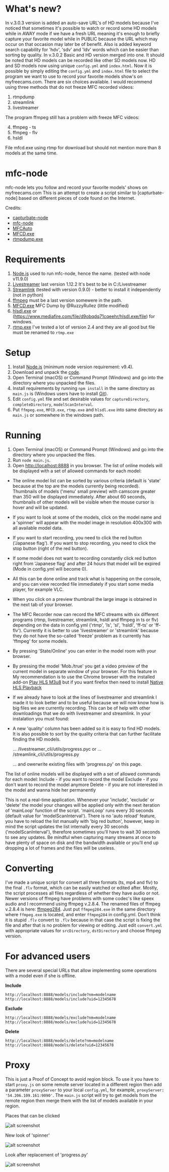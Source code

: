 What's new?
==========
In v.3.0.3 version is added an auto-save URL's of HD models because I've noticed that sometimes it's possible to watch or record some HD models while in AWAY mode if we have a fresh URL meaning it's enough to briefly capture your favorite model while in PUBLIC because the URL which may occur on that occasion may later be of benefit. Also is added keyword search capability for 'hdv', 'sdv' and 'ldv' words which can be easier than sorting by quality.
In v.3.0.2 Basic and HD version merged into one. It should be noted that HD models can be recorded like other SD models now. HD and SD models now using unique `config.yml` and `index.html`.
Now it is possible by simply editing the `config.yml` and `index.html` file to select the program we want to use to record your favorite models show's on myfreecams.com.
There are six choices available. I would recommend using three methods that do not freeze MFC recorded videos:

1. rtmpdump
2. streamlink
3. livestreamer

The program ffmpeg still has a problem with freeze MFC videos:

4. ffmpeg - ts
5. ffmpeg - flv
6. hsldl

File mfcd.exe using rtmp for download but should not mention more than 8 models at the same time.

mfc-node
========
mfc-node lets you follow and record your favorite models' shows on myfreecams.com
This is an attempt to create a script similar to [capturbate-node] based on different pieces of code found on the Internet.

Credits:
* [capturbate-node](https://github.com/SN4T14/capturebate-node)
* [mfc-node](https://github.com/sstativa/mfc-node)
* [MFCAuto](https://github.com/ZombieAlex/MFCAuto)
* [MFCD.exe](https://github.com/ruzzy/)
* [rtmpdump.exe](https://github.com/K-S-V/Scripts/releases)

Requirements
============
1. [Node.js](https://nodejs.org/download/release/) used to run mfc-node, hence the name. (tested with node v11.9.0)
2. [Livestreamer](https://github.com/chrippa/livestreamer/releases) last version 1.12.2 It's best to be in C:/Livestreamer
3. [Streamlink](https://github.com/streamlink/streamlink) (tested with version 0.9.0) - better to install it independently (not in python)
4. [ffmpeg](https://ffmpeg.zeranoe.com/builds/) must be a last version somewere in the path.
5. [MFCD.exe](http://www.mediafire.com/file/aim84bicrsbbvci/MFCD.rar) MFC Dump by @RuzzyRullez (little modified)
6. [hlsdl.exe](https://github.com/samsamsam-iptvplayer/hlsdl) or (https://www.mediafire.com/file/d9obqdq71cqeehr/hlsdl.exe/file) for windows.
7. [rtmp.exe](http://www.mediafire.com/file/2rpqt3dl3ed8k9z/rtmpdump2.4patch.rar/file) I've tested a lot of version 2.4 and they are all good but file must be renamed to `rtmp.exe`

Setup
=====
1. Install [Node.js](https://nodejs.org/download/) (minimum node version requirement: v9.4).
2. Download and unpack the [code](https://codeload.github.com/horacio9a/mfc-node/zip/v2).
3. Open Terminal (macOS) or Command Prompt (Windows) and go into the directory where you unpacked the files.
4. Install requirements by running `npm install` in the same directory as `main.js` is (Windows users have to install [Git](https://git-scm.com/download/win)).
5. Edit `config.yml` file and set desirable values for `captureDirectory`, `completeDirectory`, `modelScanInterval`.
6. Put `ffmpeg.exe`, `MFCD.exe`, `rtmp.exe` and `hlsdl.exe` into same directory as `main.js` or somewhere in the windows path.

Running
=======
1. Open Terminal (macOS) or Command Prompt (Windows) and go into the directory where you unpacked the files.
2. Run `node main.js`.
3. Open [http://localhost:8888](http://localhost:8888) in you browser. The list of online models will be displayed with a set of allowed commands for each model:

- The online model list can be sorted by various criteria (default is 'state' because at the top are the models currently being recorded). Thumbnails of models ('menu' small preview) with camscore greater than 350 will be displayed immediately. After about 60 seconds, thumbnails of other models will be visible when the mouse cursor is hover and will be updated.
- If you want to look at some of the models, click on the model name and a 'spinner' will appear with the model image in resolution 400x300 with all available model data.
- If you want to start recording, you need to click the red button ('Japanese flag'). If you want to stop recording, you need to click the stop button (right of the red button).
- If some model does not want to recording constantly click red button right from 'Japanese flag' and after 24 hours that model will be expired (Mode in config.yml will become 0).
- All this can be done online and track what is happening on the console, and you can view recorded file immediately if you start some media player, for example VLC.
- When you click on a preview thumbnail the large image is obtained in the next tab of your browser.
- The MFC Recorder now can record the MFC streams with six different programs (rtmp, livestreamer, streamlink, hsldl and ffmpeg in ts or flv) depending on the data in config.yml ('rtmp', 'ls', 'sl', 'hsldl', 'ff-ts' or 'ff-flv'). Currently it is better to use 'livestreamer' or 'streamlink' because they do not have the so-called 'freeze' problem as it currently has 'ffmpeg' for some models.
- By pressing 'State/Online' you can enter in the model room with your browser.
- By pressing the model 'Mob./true' you get a video preview of the current model in separate window of your browser. For this feature in My recommendation is to use the Chrome browser with the installed add-on [Play HLS M3u8](https://chrome.google.com/webstore/detail/play-hls-m3u8/ckblfoghkjhaclegefojbgllenffajdc/related) but if you want firefox then need to install [Native HLS Playback](https://addons.mozilla.org/en-US/firefox/addon/native_hls_playback/)
- If we already have to look at the lines of livestreamer and streamlink I made it to look better and to be useful because we will now know how is big files we are currently recording. This can be of help with other downloadings that we do with livestreamer and streamlink. In your instalation you must found:
- A new 'quality' column has been added so it is easy to find HD models. It is also possible to sort by the quality criteria that can further facilitate finding the HD models.

   ... /livestreamer_cli/utils/progress.pyc
   or
   ... /streamlink_cli/utils/progress.py

   ... and owerwrite existing files with 'progress.py' on this page.

The list of online models will be displayed with a set of allowed commands for each model:
	Include - if you want to record the model
	Exclude - if you don't want to record the model anymore
	Delete - if you are not interested in the model and wanna hide her permanently

This is not a real-time application. Whenever your 'include', 'exclude' or 'delete' the model your changes will be applied only with the next iteration of 'mainLoop' function of the script. 'mainLoop' runs every 30 seconds (default value for 'modelScanInterval').
There is no 'auto reload' feature, you have to reload the list manually with 'big red button', however, keep in mind the script updates the list internally every 30 seconds ('modelScanInterval'), therefore sometimes you'll have to wait 30 seconds to see any updates.
Be mindful when capturing many streams at once to have plenty of space on disk and the bandwidth available or you’ll end up dropping a lot of frames and the files will be useless.

Converting
===========
I've made a unique script for convert all three formats (ts, mp4 and flv) to the final `.flv` format, which can be easily watched or edited after. Mostly, the script processes all files regardless of whether they have audio or not. Newer versions of ffmpeg have problems with some codec's like speex audio and I recommend using ffmpeg v.2.8.4. The renamed files of ffmpeg v.2.8.4 is here: [ffmpeg284](https://www.mediafire.com/file/o9wifql28cx2qqh/ffmpeg-2.8.4-win32.rar/file). Just put `ffmpeg284.exe` in the same directory where `ffmpeg.exe` is located, and enter `ffmpeg284` in config.yml. Don't think it is stupid `.flv` convert to `.flv` because in that case the script is fixing the file and after that is no problem for viewing or editing. Just edit `convert.yml` with appropriate values for `srcDirectory`, `dstDirectory` and choose ffmpeg version.

For advanced users
==================
There are several special URLs that allow implementing some operations with a model even if she is offline.

__Include__

```
http://localhost:8888/models/include?nm=modelname
http://localhost:8888/models/include?uid=12345678
```

__Exclude__

```
http://localhost:8888/models/exclude?nm=modelname
http://localhost:8888/models/exclude?uid=12345678
```

__Delete__

```
http://localhost:8888/models/delete?nm=modelname
http://localhost:8888/models/delete?uid=12345678
```

Proxy
=====
This is just a Proof of Concept to avoid region block.
To use it you have to start `proxy.js` on some remote server located in a different region then add a parameter `proxyServer` to your local `config.yml`, for example, `proxyServer: '54.206.109.161:9090'`.
The `main.js` script will try to get models from the remote region then merge them with the list of models available in your region.

Places that can be clicked

![alt screenshot](./screenshot.jpg)

New look of 'spinner'

![alt screenshot](./screenshot1.jpg)

Look after replacement of 'progress.py'

![alt screenshot](./screenshot2.jpg)
